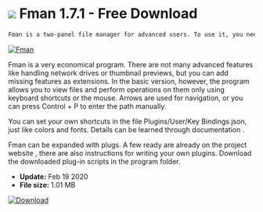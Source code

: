 # ![](https://cdn.softexe.net/static/icon/7/fman-8339.png) Fman 1.7.1 - Free Download

```sh
Fman is a two-panel file manager for advanced users. To use it, you need to know the keyboard shortcuts from the list. Most are the same as in Total Commander.
```
[![Fman](https://gallery.dpcdn.pl/imgc/Tools/74948/g_-_420x350_1.5_-_x20170328134133_0.png)](https://softexe.net/win/disks-files/file-managers/fman:hcca.html)

Fman is a very economical program. There are not many advanced features like handling network drives or thumbnail previews, but you can add missing features as extensions. In the basic version, however, the program allows you to view files and perform operations on them only using keyboard shortcuts or the mouse. Arrows are used for navigation, or you can press Control + P to enter the path manually. 
 
 
 You can set your own shortcuts in the file Plugins/​User/​Key Bindings.json, just like colors and fonts. Details can be learned through documentation .
 
 
 Fman can be expanded with plugs. A few ready are already on the project website , there are also instructions for writing your own plugins. Download the downloaded plug-in scripts in the program folder.


- **Update:** Feb 19 2020
- **File size:** 1.01 MB

[![Download](https://cdn.softexe.net/static/img/download.png)](https://softexe.net/win/disks-files/file-managers/fman:hcca.html)

